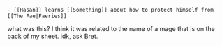 	- [[Hasan]] learns [[Something]] about how to protect himself from [[The Fae|Faeries]]
what was this? I think it was related to the name of a mage that is on the back of my sheet. idk, ask Bret.